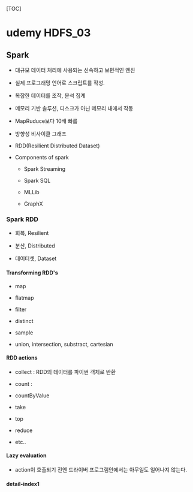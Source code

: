 [TOC]

# udemy HDFS_03

## Spark

- 대규모 데이터 처리에 사용되는 신속하고 보편적인 엔진

- 실제 프로그래밍 언어로 스크립트를 작성.

- 복잡한 데이터를 조작, 분석 집계

- 메모리 기반 솔루션, 디스크가 아닌 메모리 내에서 작동

- MapRuduce보다 10배 빠름

- 방향성 비사이클 그래프

- RDD(Resilient Distributed Dataset)

- Components of spark
  
  - Spark Streaming
  
  - Spark SQL
  
  - MLLib
  
  - GraphX

### Spark RDD

- 회복, Resilient

- 분산, Distributed

- 데이터셋, Dataset

#### Transforming RDD's

- map

- flatmap

- filter

- distinct

- sample

- union, intersection, substract, cartesian

#### RDD actions

- collect : RDD의 데이터를 파이썬 객체로 반환

- count : 

- countByValue

- take

- top

- reduce

- etc..

#### Lazy evaluation

- action이 호출되기 전엔 드라이버 프로그램안에서는 아무일도 일어나지 않는다.

#### detail-index1
